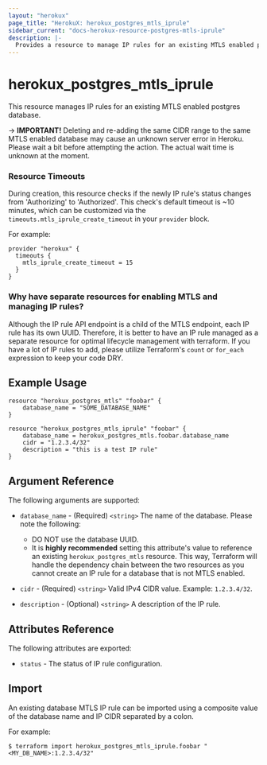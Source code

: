 ```yaml
---
layout: "herokux"
page_title: "HerokuX: herokux_postgres_mtls_iprule"
sidebar_current: "docs-herokux-resource-postgres-mtls-iprule"
description: |-
  Provides a resource to manage IP rules for an existing MTLS enabled postgres database
---
```


# herokux\_postgres\_mtls\_iprule

This resource manages IP rules for an existing MTLS enabled postgres database.

-> **IMPORTANT!**
Deleting and re-adding the same CIDR range to the same MTLS enabled database may cause an unknown server error in Heroku.
Please wait a bit before attempting the action. The actual wait time is unknown at the moment.

### Resource Timeouts
During creation, this resource checks if the newly IP rule's status changes from 'Authorizing' to 'Authorized'.
This check's default timeout is ~10 minutes, which can be customized via the `timeouts.mtls_iprule_create_timeout` in your `provider` block.

For example:
```hcl-terraform
provider "herokux" {
  timeouts {
    mtls_iprule_create_timeout = 15
  }
}
``` 

### Why have separate resources for enabling MTLS and managing IP rules?
Although the IP rule API endpoint is a child of the MTLS endpoint, each IP rule has its own UUID. Therefore, it is better
to have an IP rule managed as a separate resource for optimal lifecycle management with terraform. If you have a lot of IP rules
to add, please utilize Terraform's `count` or `for_each` expression to keep your code DRY.

## Example Usage
```hcl-terraform
resource "herokux_postgres_mtls" "foobar" {
	database_name = "SOME_DATABASE_NAME"
}

resource "herokux_postgres_mtls_iprule" "foobar" {
	database_name = herokux_postgres_mtls.foobar.database_name
	cidr = "1.2.3.4/32"
	description = "this is a test IP rule"
}
```

## Argument Reference

The following arguments are supported:

* `database_name` - (Required) `<string>` The name of the database. Please note the following:
    * DO NOT use the database UUID.
    * It is **highly recommended** setting this attribute's value to reference an existing `herokux_postgres_mtls` resource.
    This way, Terraform will handle the dependency chain between the two resources as you cannot create an IP rule for
    a database that is not MTLS enabled.

* `cidr` - (Required) `<string>` Valid IPv4 CIDR value. Example: `1.2.3.4/32`.

* `description` - (Optional) `<string>` A description of the IP rule.

## Attributes Reference

The following attributes are exported:

* `status` - The status of IP rule configuration.

## Import

An existing database MTLS IP rule can be imported using a composite value of the database name and IP CIDR separated by a colon.

For example:
```shell script
$ terraform import herokux_postgres_mtls_iprule.foobar "<MY_DB_NAME>:1.2.3.4/32"
```